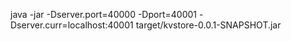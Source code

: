 java -jar -Dserver.port=40000 -Dport=40001 -Dserver.curr=localhost:40001 target/kvstore-0.0.1-SNAPSHOT.jar

